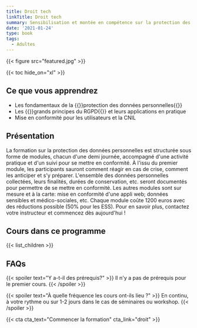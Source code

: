 ```yaml
---
title: Droit tech
linkTitle: Droit tech
summary: Sensibilisation et montée en compétence sur la protection des données personnelles, les droits et libertés des personnes, le RGPD, pour des organisations publiques ou privées, startups ou universités.
date: '2021-01-24'
type: book
tags:
  - Adultes
---
```


{{< figure src="featured.jpg" >}}

{{< toc hide_on="xl" >}}

## Ce que vous apprendrez

- Les fondamentaux de la {{<hl>}}protection des données personnelles{{</hl>}}
- Les {{<hl>}}grands principes du RGPD{{</hl>}} et leurs applications en pratique
- Mise en conformité pour les utilisateurs et la CNIL

## Présentation

La formation sur la protection des données personnelles est structurée sous forme de modules, chacun d'une demi journée, accompagné d'une activité pratique et d'un suivi pour se mettre en conformité. À l'issu du premier module, les participants sauront comment réagir en cas de crise, comment les anticiper et s'y préparer. L'ensemble des données personnelles collectées, leurs finalités, durées de conservation, etc. seront documentés pour permettre de se mettre en conformité. Les autres modules sont sur mesure et à la carte: mise en conformité d'une appli web; données sensibles et médico-sociales, etc. Chaque module coûte 1200 euros avec des réductions possible (50% pour les ESS). Pour en savoir plus, contactez votre instructeur et commencez dès aujourd'hui !

## Cours dans ce programme

{{< list_children >}}

## FAQs

{{< spoiler text="Y a-t-il des prérequis?" >}}
Il n'y a pas de prérequis pour le premier cours.
{{< /spoiler >}}

{{< spoiler text="À quelle fréquence les cours ont-ils lieu ?" >}}
En continu, à votre rythme ou sur 1-2 jours dans le cas de séminaires ou workshop.
{{< /spoiler >}}

{{< cta cta_text="Commencer la formation" cta_link="droit" >}}
